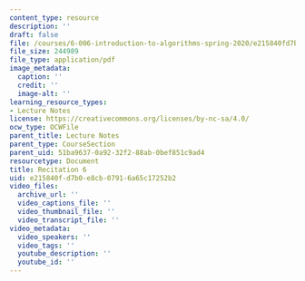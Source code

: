 ```yaml
---
content_type: resource
description: ''
draft: false
file: /courses/6-006-introduction-to-algorithms-spring-2020/e215840fd7b0e8cb07916a65c17252b2_MIT6_006S20_r06.pdf
file_size: 244989
file_type: application/pdf
image_metadata:
  caption: ''
  credit: ''
  image-alt: ''
learning_resource_types:
- Lecture Notes
license: https://creativecommons.org/licenses/by-nc-sa/4.0/
ocw_type: OCWFile
parent_title: Lecture Notes
parent_type: CourseSection
parent_uid: 51ba9637-0a92-32f2-88ab-0bef851c9ad4
resourcetype: Document
title: Recitation 6
uid: e215840f-d7b0-e8cb-0791-6a65c17252b2
video_files:
  archive_url: ''
  video_captions_file: ''
  video_thumbnail_file: ''
  video_transcript_file: ''
video_metadata:
  video_speakers: ''
  video_tags: ''
  youtube_description: ''
  youtube_id: ''
---
```

